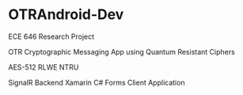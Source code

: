 # OTRAndroid-Dev

ECE 646 Research Project

OTR Cryptographic Messaging App using Quantum Resistant Ciphers

AES-512
RLWE
NTRU

SignalR Backend
Xamarin C# Forms Client Application

